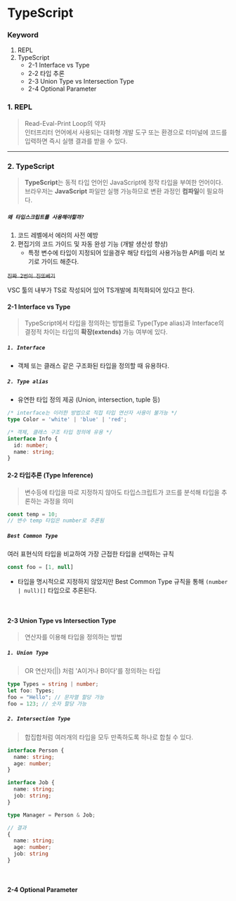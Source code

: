 # TypeScript

### Keyword
1. REPL
2. TypeScript
   - 2-1 Interface vs Type
   - 2-2 타입 추론
   - 2-3 Union Type vs Intersection Type
   - 2-4 Optional Parameter


### 1. REPL
> Read-Eval-Print Loop의 약자     
> 인터프리터 언어에서 사용되는 대화형 개발 도구 또는 환경으로 터미널에 코드를 입력하면 즉시 실행 결과를 받을 수 있다. 
---
### 2. TypeScript
> **TypeScript**는 동적 타입 언어인 JavaScript에 정작 타입을 부여한 언어이다.     
> 브라우저는 **JavaScript** 파일만 실행 가능하므로 변환 과정인 **컴파일**이 필요하다.

##### **`왜 타입스크립트를 사용해야할까?`**
1. 코드 레벨에서 에러의 사전 예방
2. 편집기의 코드 가이드 및 자동 완성 기능 (개발 생산성 향상) 
   - 특정 변수에 타입이 지정되어 있을경우 해당 타입의 사용가능한 API를 미리 보기로 가이드 해준다.
  
~~`진짜 2번이 진또베기`~~

VSC 툴의 내부가 TS로 작성되어 있어 TS개발에 최적화되어 있다고 한다.


#### 2-1 Interface vs Type
> TypeScript에서 타입을 정의하는 방법들로 Type(Type alias)과 Interface의        
> 결정적 차이는 타입의 **확장(extends)** 가능 여부에 있다.

##### **`1. Interface`**
- 객체 또는 클래스 같은 구조화된 타입을 정의할 때 유용하다.
##### **`2. Type alias`**
- 유연한 타입 정의 제공 (Union, intersection, tuple 등)

```typescript
/* interface는 이러한 방법으로 직접 타입 연산자 사용이 불가능 */
type Color = 'white' | 'blue' | 'red';

/* 객체, 클래스 구조 타입 정의에 유용 */
interface Info {
  id: number;
  name: string;
}
```

#### 2-2 타입추론 (Type Inference)
> 변수등에 타입을 따로 지정하지 않아도 타입스크립트가 코드를 분석해 타입을 추론하는 과정을 의미
```typescript
const temp = 10;
// 변수 temp 타입은 number로 추론됨
```
##### `Best Common Type`
여러 표현식의 타입을 비교하여 가장 근접한 타입을 선택하는 규칙
```typescript
const foo = [1, null]
```
- 타입을 명시적으로 지정하지 않았지만 Best Common Type 규칙을 통해 `(number | null)[]` 타입으로 추론된다.

<br/>

#### 2-3 Union Type vs Intersection Type
> 연산자를 이용해 타입을 정의하는 방법      

##### **`1. Union Type`**
> OR 연산자(||) 처럼 'A이거나 B이다'를 정의하는 타입
```typescript
type Types = string | number;
let foo: Types;
foo = "Hello"; // 문자열 할당 가능
foo = 123; // 숫자 할당 가능
```
##### **`2. Intersection Type`**
> 합집합처럼 여러개의 타입을 모두 만족하도록 하나로 합칠 수 있다.
```typescript
interface Person {
  name: string;
  age: number;
}

interface Job {
  name: string;
  job: string;
}

type Manager = Person & Job;

// 결과
{
  name: string;
  age: number;
  job: string
}
```
<br/>

#### 2-4 Optional Parameter

